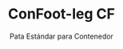 ---
title: "ConFoot-leg CF"
subtitle: "Pata Estándar para Contenedor"
mainImage: "/images/products/confoot-leg-cf-main.jpg"
gallery:
  - "/images/products/confoot-leg-cf-1.jpg"
  - "/images/products/confoot-leg-cf-2.jpg"
  - "/images/products/confoot-leg-cf-3.jpg"
shortDescription: "ConFoot-leg CF es nuestra solución estándar para patas de contenedores, perfecta para operaciones rutinarias de manipulación de contenedores."
technicalDescription: "La ConFoot-leg CF presenta un diseño robusto optimizado para contenedores estándar, junto a nuestro sistema patentado de fijación para un despliegue rápido."
videoID: "C2KwnEb-npU"
specifications:
  - name: "Peso"
    value: "24 kg"
  - name: "Capacidad de carga"
    value: "34 toneladas"
  - name: "Dimensiones"
    value: "45 × 30 × 25 cm"
  - name: "Material"
    value: "Acero de alta calidad"
  - name: "Rango de altura"
    value: "1.043 mm a 1.448 mm"
price: "€1,150"
pricingNotes: "Precios especiales para compras al por mayor disponibles para operadores de flotas. Contáctenos para más detalles."
buyLink: "/contact"
howToUse: |
  1. Fije la pata CF en la esquina del contenedor utilizando el sistema de enganche.
  2. Asegure el mecanismo de bloqueo.
  3. Repita el proceso en todas las esquinas necesarias.
  4. Verifique la estabilidad antes de proceder con las operaciones.
benefits:
  - title: "Eficiencia Operativa"
    description: "Acelera los procesos de manipulación de contenedores, reduciendo el tiempo de carga y descarga."
  - title: "Reducción de Equipos"
    description: "Minimiza la dependencia de grúas y montacargas, disminuyendo los costos operativos."
  - title: "Adaptabilidad"
    description: "Funciona en diversos entornos operativos, desde puertos hasta almacenes."
  - title: "Durabilidad"
    description: "Construida para soportar usos industriales de alta demanda con mantenimiento mínimo."
  - title: "Impacto Ambiental"
    description: "Reduce las emisiones de carbono al eliminar la necesidad de maquinaria pesada que consume combustible."
  - title: "Mejora en Seguridad"
    description: "Estabiliza los contenedores durante la manipulación, reduciendo el riesgo de accidentes y daños a la carga."
articleContent: |
  ## ¿Qué es ConFoot-leg CF?

  ConFoot-leg CF es un sistema moderno y ligero creado para facilitar y hacer más eficiente la manipulación de contenedores. Estas patas de contenedor ofrecen una alternativa portátil y sencilla al uso de maquinaria pesada para la carga y descarga de contenedores estándar. Esta tecnología está diseñada para ser operada por una sola persona, ofreciendo una solución rentable y flexible para diversas industrias.

  ## Cómo Funciona

  ConFoot-leg CF elimina la necesidad de grúas, montacargas u otros equipos voluminosos durante la manipulación de contenedores. Su diseño permite a las empresas reducir costos operativos, ahorrar tiempo y mejorar la flexibilidad logística. Al simplificar el proceso de manejo y transporte de mercancías, ConFoot-leg CF mejora la fiabilidad y eficiencia de la cadena de suministro global.

  ## Funcionamiento de ConFoot-leg CF

  ### Mecanismo Básico

  ConFoot-leg CF utiliza un diseño simple pero eficaz para operar. Las patas se fijan firmemente a las esquinas de contenedores estándar mediante un robusto sistema de abrazadera que garantiza la estabilidad. Fabricadas con materiales ligeros pero duraderos, cada pata pesa tan solo 24 kg, lo que facilita su manejo por una sola persona. El proceso de fijación es eficiente, permitiendo una instalación rápida sin requerir herramientas especiales ni equipos pesados. Una vez colocada, la pata crea una base estable para la carga, descarga o almacenamiento temporal de contenedores.

  La altura de las patas se puede ajustar desde 1.043 mm hasta 1.448 mm. Este rango ajustable se adapta a diversas necesidades operativas, asegurando que el sistema funcione con distintos tamaños de contenedores y en variados entornos. Esta versatilidad facilita la manipulación de contenedores en diferentes configuraciones logísticas, incluyendo puertos y almacenes.

  ### Beneficios del Mecanismo

  1. **Reducción en la Dependencia de Maquinaria Pesada**: ConFoot-leg CF elimina la necesidad de grúas o montacargas, lo que reduce los costos operativos y minimiza el impacto ambiental.
  2. **Mejora en la Seguridad**: El sistema estabiliza los contenedores durante la manipulación, disminuyendo la posibilidad de accidentes o daños.
  3. **Aumento de la Eficiencia**: Gracias a su diseño ligero y fácil instalación, las operaciones pueden agilizarse incluso en áreas con infraestructura limitada.
  4. **Mayor Portabilidad**: Las patas son fáciles de transportar y pueden usarse en ubicaciones remotas, siendo ideales para diversas industrias y aplicaciones.

  El diseño de ConFoot-leg CF simplifica el proceso de manipulación de contenedores mientras ofrece una opción rentable y sostenible ante los desafíos logísticos modernos.

  ## Aplicaciones de ConFoot-leg CF

  ### Dónde se Utiliza ConFoot-leg CF
  ConFoot-leg CF mejora significativamente las operaciones en logística y transporte, transformando la forma en que se manipulan los contenedores. Su diseño ligero y portátil permite cargar, descargar y mover contenedores sin necesidad de grúas o montacargas. Esto resulta especialmente útil en áreas remotas o lugares donde no se dispone de maquinaria pesada, facilitando los procesos y reduciendo costos. Al mismo tiempo, ayuda a que puertos, almacenes y centros de distribución operen de manera más eficiente al reducir el tiempo y el esfuerzo requeridos para la manipulación de contenedores.

  ### Espacios Reducidos Donde No se Pueden Utilizar Grúas
  ConFoot-leg CF es una opción práctica para espacios reducidos donde las grúas no pueden emplearse, como puertos, almacenes y centros de distribución. Proporciona una solución fiable y rentable para la manipulación de contenedores en estos entornos, siendo ideal para negocios que necesitan transportar y almacenar mercancías en lugares remotos.

  ### Construcción Modular y Almacenamiento de Equipos
  ConFoot-leg CF es una elección práctica para proyectos de construcción modular, ofreciendo soluciones confiables para instalaciones temporarias. Los equipos de construcción lo utilizan para almacenar y transportar de forma segura herramientas, maquinaria y materiales prefabricados. Su portabilidad y simplicidad lo hacen óptimo para sitios de construcción que requieren un montaje y desmontaje rápido. Además, garantiza el almacenamiento seguro de equipos empleados en instalaciones sanitarias modulares, permitiendo un despliegue ágil en distintos entornos.

  El diseño adaptable y eficiente de ConFoot-leg CF lo convierte en una opción preferente en diversas industrias, optimizando flujos de trabajo y maximizando el uso de recursos.

  ### Ventajas y Limitaciones

  #### Ventajas

  ConFoot-leg CF ofrece varios beneficios notables en la manipulación de contenedores. Su diseño ligero, con un peso de solo 24 kg por pata, facilita su transporte e instalación. Cada pata soporta hasta 30 toneladas, brindando una estabilidad robusta adecuada para diversas operaciones logísticas. El rango de altura ajustable (1.043 mm–1.448 mm) le permite adaptarse a distintas necesidades de contenedores, aumentando su versatilidad. Su naturaleza portátil reduce la dependencia de maquinaria pesada como grúas o montacargas, lo que se traduce en ahorros significativos y en una mayor eficiencia operativa. Además, su diseño ecológico disminuye las emisiones de carbono, en línea con los esfuerzos de sostenibilidad.

  #### Limitaciones

  A pesar de sus ventajas, ConFoot-leg CF presenta ciertas limitaciones. Solo es compatible con tipos específicos de contenedores, lo que puede restringir su uso en algunos escenarios logísticos. Además, aunque el proceso de instalación manual es sencillo, puede no integrarse de manera óptima en flujos de trabajo altamente automatizados, generando desafíos en operaciones que dependan en gran medida de la mecanización. Estos factores deben evaluarse cuidadosamente al considerar el uso de ConFoot-leg CF en sistemas complejos de cadena de suministro.

  ## Desarrollos Futuros

  ### Investigaciones Actuales
  Los investigadores trabajan para mejorar las capacidades estructurales de ConFoot-leg CF. El objetivo es aumentar su capacidad de carga más allá del límite actual de 30 toneladas para manejar contenedores de mayor peso. También se centran en optimizar la composición del material para hacer el producto aún más duradero sin sacrificar la ligereza y portabilidad. Además, se están desarrollando opciones de personalización para satisfacer necesidades específicas de la industria, como la gestión de contenedores con dimensiones particulares o tipos de carga especializados.

  ### Innovaciones Prospectivas
  Entre los desarrollos futuros de ConFoot-leg CF se contempla la incorporación de tecnología IoT (Internet de las Cosas) para permitir el monitoreo en tiempo real de la estabilidad y posición del contenedor. Esta función posibilitaría a los operadores rastrear remotamente las condiciones del contenedor, mejorando la seguridad y eficiencia. Otra innovación planeada es la automatización, que implica el diseño de patas autoajustables capaces de alinearse y estabilizar los contenedores automáticamente. Esto reduciría la necesidad de ajustes manuales. Dichos avances pretenden minimizar tiempos de inactividad y hacer que los procesos logísticos sean más fluidos.

  Estas actualizaciones tecnológicas permitirán a ConFoot-leg CF seguir siendo referente en el manejo de contenedores, estableciendo nuevos estándares de eficiencia e innovación en la industria logística.
---